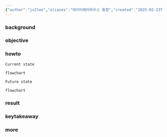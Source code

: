 ```yaml
---
{"author":"jx2lee","aliases":"데이터웨어하우스 통합","created":"2025-02-23T15:06:27.491+09:00","last-updated":"2025-02-23 15:06","tags":["warehouse","intergration"],"project":{"include":true,"status":"doing","company":"Bithumb","duration":"2025.03 -"},"dg-publish":true,"dg-home-link":false,"dg-show-local-graph":false,"dg-show-backlinks":false,"dg-show-toc":false,"dg-show-inline-title":false,"dg-show-file-tree":false,"dg-enable-search":false,"dg-link-preview":true,"dg-show-tags":false,"dg-pass-frontmatter":false,"permalink":"/career/projects/warehouse-integration/","dgLinkPreview":true,"dgPassFrontmatter":true,"noteIcon":""}
---
```



### background

### objective

### howto
`Current state`
```mermaid
flowchart
```

`Future state`
```mermaid
flowchart
```

### result

### keytakeaway

### more